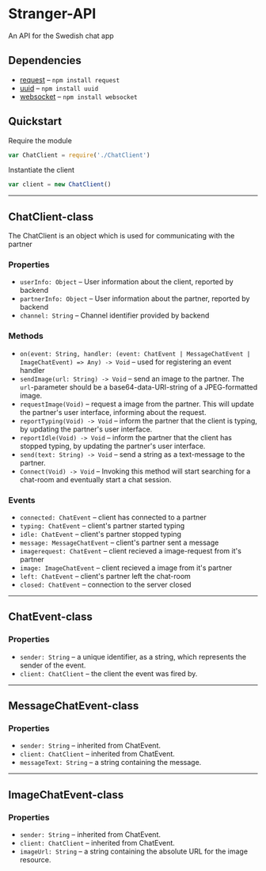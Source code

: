 # Stranger-API
An API for the Swedish chat app

## Dependencies
* [request](https://www.npmjs.com/package/request) – `npm install request`
* [uuid](https://www.npmjs.com/package/uuid) – `npm install uuid`
* [websocket](https://www.npmjs.com/package/websocket) – `npm install websocket`

## Quickstart
Require the module
```javascript
var ChatClient = require('./ChatClient')
```

Instantiate the client
```javascript
var client = new ChatClient()
```
***
## ChatClient-class
The ChatClient is an object which is used for communicating with the partner
### Properties
* `userInfo: Object` – User information about the client, reported by backend
* `partnerInfo: Object` – User information about the partner, reported by backend
* `channel: String` – Channel identifier provided by backend

### Methods
* `on(event: String, handler: (event: ChatEvent | MessageChatEvent | ImageChatEvent) => Any) -> Void` – used for registering an event handler
* `sendImage(url: String) -> Void` – send an image to the partner. The `url`-parameter should be a base64-data-URI-string of a JPEG-formatted image.
* `requestImage(Void)` – request a image from the partner. This will update the partner's user interface, informing about the request.
* `reportTyping(Void) -> Void` – inform the partner that the client is typing, by updating the partner's user interface.
* `reportIdle(Void) -> Void` – inform the partner that the client has stopped typing, by updating the partner's user interface.
* `send(text: String) -> Void` – send a string as a text-message to the partner.
* `Connect(Void) -> Void` – Invoking this method will start searching for a chat-room and eventually start a chat session.

### Events
* `connected: ChatEvent` – client has connected to a partner
* `typing: ChatEvent` – client's partner started typing
* `idle: ChatEvent` – client's partner stopped typing
* `message: MessageChatEvent` – client's partner sent a message
* `imagerequest: ChatEvent` – client recieved a image-request from it's partner
* `image: ImageChatEvent` – client recieved a image from it's partner
* `left: ChatEvent` – client's partner left the chat-room
* `closed: ChatEvent` – connection to the server closed
***
## ChatEvent-class
### Properties
* `sender: String` – a unique identifier, as a string, which represents the sender of the event.
* `client: ChatClient` – the client the event was fired by.
***
## MessageChatEvent-class
### Properties
* `sender: String` – inherited from ChatEvent.
* `client: ChatClient` – inherited from ChatEvent.
* `messageText: String` – a string containing the message.
***
## ImageChatEvent-class
### Properties
* `sender: String` – inherited from ChatEvent.
* `client: ChatClient` – inherited from ChatEvent.
* `imageUrl: String` – a string containing the absolute URL for the image resource.
